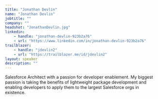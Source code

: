 ```yaml
---
title: "Jonathan Devlin"
name: "Jonathan Devlin"
jobtitle: ""
company: ""
headshot: "JonathanDevlin.jpg"
linkedin:
    - handle: "jonathan-devlin-923b2a76"
    - url: "https://www.linkedin.com/in/jonathan-devlin-923b2a76"
trailblazer:
    - handle: "jdevlin2"
    - url: "https://trailblazer.me/id/jdevlin2"
layout: speaker
description: ""
---
```


Salesforce Architect with a passion for developer enablement. My biggest passion is taking the benefits of lightweight package development and enabling developers to apply them to the largest Salesforce orgs in existence.
